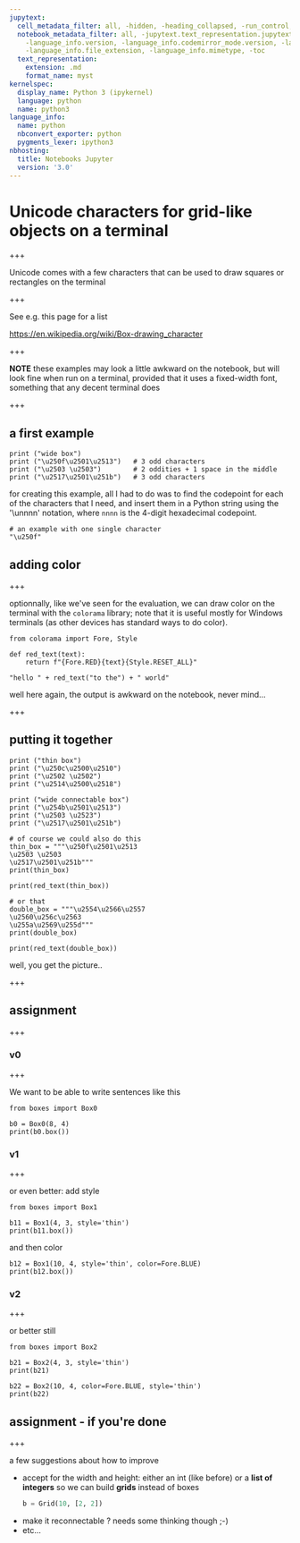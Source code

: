 ```yaml
---
jupytext:
  cell_metadata_filter: all, -hidden, -heading_collapsed, -run_control, -trusted
  notebook_metadata_filter: all, -jupytext.text_representation.jupytext_version, -jupytext.text_representation.format_version,
    -language_info.version, -language_info.codemirror_mode.version, -language_info.codemirror_mode,
    -language_info.file_extension, -language_info.mimetype, -toc
  text_representation:
    extension: .md
    format_name: myst
kernelspec:
  display_name: Python 3 (ipykernel)
  language: python
  name: python3
language_info:
  name: python
  nbconvert_exporter: python
  pygments_lexer: ipython3
nbhosting:
  title: Notebooks Jupyter
  version: '3.0'
---
```


# Unicode characters for grid-like objects on a terminal

+++

Unicode comes with a few characters that can be used to draw squares or rectangles on the terminal

+++

See e.g. this page for a list 

https://en.wikipedia.org/wiki/Box-drawing_character

+++

**NOTE** these examples may look a little awkward on the notebook, but will look fine when run on a terminal, provided that it uses a fixed-width font, something that any decent terminal does

+++

## a first example

```{code-cell} ipython3
print ("wide box")
print ("\u250f\u2501\u2513")   # 3 odd characters
print ("\u2503 \u2503")        # 2 oddities + 1 space in the middle
print ("\u2517\u2501\u251b")   # 3 odd characters
```

for creating this example, all I had to do was to find the codepoint for each of the characters that I need, and insert them in a Python string using the '\unnnn' notation, where `nnnn` is the 4-digit hexadecimal codepoint.

```{code-cell} ipython3
# an example with one single character 
"\u250f"
```

## adding color

+++

optionnally, like we've seen for the evaluation, we can draw color on the terminal with the `colorama` library; note that it is useful mostly for Windows terminals (as other devices has standard ways to do color).

```{code-cell} ipython3
from colorama import Fore, Style
```

```{code-cell} ipython3
def red_text(text):
    return f"{Fore.RED}{text}{Style.RESET_ALL}"
```

```{code-cell} ipython3
"hello " + red_text("to the") + " world"
```

well here again, the output is awkward on the notebook, never mind...

+++

## putting it together

```{code-cell} ipython3
print ("thin box")
print ("\u250c\u2500\u2510")
print ("\u2502 \u2502")
print ("\u2514\u2500\u2518")
```

```{code-cell} ipython3
print ("wide connectable box")
print ("\u254b\u2501\u2513")
print ("\u2503 \u2523")
print ("\u2517\u2501\u251b")
```

```{code-cell} ipython3
# of course we could also do this
thin_box = """\u250f\u2501\u2513
\u2503 \u2503
\u2517\u2501\u251b"""
print(thin_box)
```

```{code-cell} ipython3
print(red_text(thin_box))
```

```{code-cell} ipython3
# or that
double_box = """\u2554\u2566\u2557
\u2560\u256c\u2563
\u255a\u2569\u255d"""
print(double_box)
```

```{code-cell} ipython3
print(red_text(double_box))
```

well, you get the picture..

+++

## assignment

+++

### v0

+++

We want to be able to write sentences like this

```{code-cell} ipython3
from boxes import Box0
```

```{code-cell} ipython3
b0 = Box0(8, 4)
print(b0.box())
```

### v1

+++

or even better: add style

```{code-cell} ipython3
from boxes import Box1
```

```{code-cell} ipython3
b11 = Box1(4, 3, style='thin')
print(b11.box())
```

and then color

```{code-cell} ipython3
b12 = Box1(10, 4, style='thin', color=Fore.BLUE)
print(b12.box())
```

### v2

+++

or better still

```{code-cell} ipython3
from boxes import Box2
```

```{code-cell} ipython3
b21 = Box2(4, 3, style='thin')
print(b21)
```

```{code-cell} ipython3
b22 = Box2(10, 4, color=Fore.BLUE, style='thin')
print(b22)
```

## assignment - if you're done

+++

a few suggestions about how to improve
* accept for the width and height: either an int (like before) or a **list of integers** 
  so we can build **grids** instead of boxes
  ```python
  b = Grid(10, [2, 2])
  ```
* make it reconnectable ? needs some thinking though ;-)
* etc...
